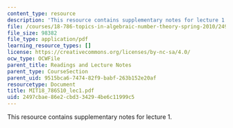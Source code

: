 ```yaml
---
content_type: resource
description: 'This resource contains supplementary notes for lecture 1. '
file: /courses/18-786-topics-in-algebraic-number-theory-spring-2010/2497cbae86e2cbd334294be6c11999c5_MIT18_786S10_lec1.pdf
file_size: 98382
file_type: application/pdf
learning_resource_types: []
license: https://creativecommons.org/licenses/by-nc-sa/4.0/
ocw_type: OCWFile
parent_title: Readings and Lecture Notes
parent_type: CourseSection
parent_uid: 9515bca6-7474-82f9-babf-263b152e20af
resourcetype: Document
title: MIT18_786S10_lec1.pdf
uid: 2497cbae-86e2-cbd3-3429-4be6c11999c5
---
```

This resource contains supplementary notes for lecture 1. 